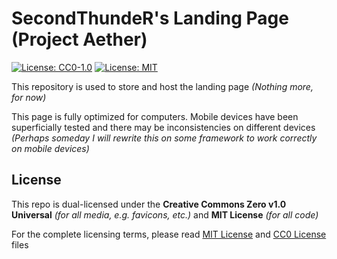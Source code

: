 # SecondThundeR's Landing Page (Project Aether)

[![License: CC0-1.0](https://img.shields.io/badge/License-CC0%201.0-lightgrey.svg)](https://github.com/SecondThundeR/secondthunder.github.io/blob/master/CC0)
[![License: MIT](https://img.shields.io/badge/License-MIT-yellow.svg)](https://github.com/SecondThundeR/secondthunder.github.io/blob/master/LMIT)

This repository is used to store and host the landing page *(Nothing more, for now)*

This page is fully optimized for computers. Mobile devices have been superficially tested and there may be inconsistencies on different devices *(Perhaps someday I will rewrite this on some framework to work correctly on mobile devices)*

## License

This repo is dual-licensed under the **Creative Commons Zero v1.0 Universal** *(for all media, e.g. favicons, etc.)* and **MIT License** *(for all code)*

For the complete licensing terms, please read [MIT License](https://github.com/SecondThundeR/secondthunder.github.io/blob/master/MIT) and [CC0 License](https://github.com/SecondThundeR/secondthunder.github.io/blob/master/CC0) files
